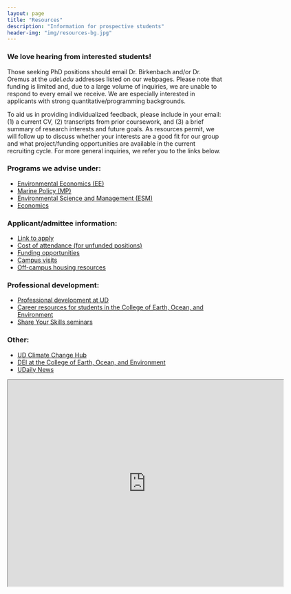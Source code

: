 ```yaml
---
layout: page
title: "Resources"
description: "Information for prospective students"
header-img: "img/resources-bg.jpg"
---
```

### We love hearing from interested students!
Those seeking PhD positions should email Dr. Birkenbach and/or Dr. Oremus at the _udel.edu_ addresses listed on our webpages. Please note that funding is limited and, due to a large volume of inquiries, we are unable to respond to every email we receive. We are especially interested in applicants with strong quantitative/programming backgrounds. 

To aid us in providing individualized feedback, please include in your email: (1) a current CV, (2) transcripts from prior coursework, and (3) a brief summary of research interests and future goals. As resources permit, we will follow up to discuss whether your interests are a good fit for our group and what project/funding opportunities are available in the current recruiting cycle. For more general inquiries, we refer you to the links below.


### Programs we advise under:
* [Environmental Economics (EE)](https://www.udel.edu/academics/colleges/ceoe/departments/smsp/degree/environmental-economics/)
* [Marine Policy (MP)](https://www.udel.edu/academics/colleges/ceoe/departments/smsp/degree/marine-policy-degrees/#:~:text=Students%20in%20the%20Marine%20Policy,and%20coupled%20natural%2Dhuman%20environments.)
* [Environmental Science and Management (ESM)](https://www.udel.edu/academics/colleges/ceoe/prospective-students/graduate/environmental-science-and-management/)
* [Economics](https://lerner.udel.edu/)


### Applicant/admittee information:
* [Link to apply](https://www.udel.edu/academics/colleges/grad/prospective-students/grad-admissions/)
* [Cost of attendance (for unfunded positions)](https://www.udel.edu/academics/colleges/grad/prospective-students/cost-of-attendance/)
* [Funding opportunities](https://www.udel.edu/academics/colleges/grad/current-students/funding/)
* [Campus visits](https://www.udel.edu/apply/undergraduate-admissions/plan-your-visit/virtual-visit/)
* [Off-campus housing resources](https://www.places4students.com/Places/School?SchoolID=XpY%2bczXRSvM%3d)

### Professional development:
* [Professional development at UD](https://www.udel.edu/academics/colleges/grad/current-students/professional-development/)
* [Career resources for students in the College of Earth, Ocean, and Environment](https://www.udel.edu/academics/colleges/ceoe/current-students/career-resources/)
* [Share Your Skills seminars](https://www1.udel.edu/shareyourskills/page2.html)

### Other:
* [UD Climate Change Hub](https://sites.udel.edu/climatechangehub/)
* [DEI at the College of Earth, Ocean, and Environment](https://www.udel.edu/academics/colleges/ceoe/about/dei/)
* [UDaily News](https://www.udel.edu/udaily/)


<iframe src="https://www.google.com/maps/d/u/0/embed?mid=1iLnHBOrZ1uDpE2J3IJu4JbJDdRmYzIE&ehbc=2E312F&noprof=1" width="640" height="480"></iframe>
